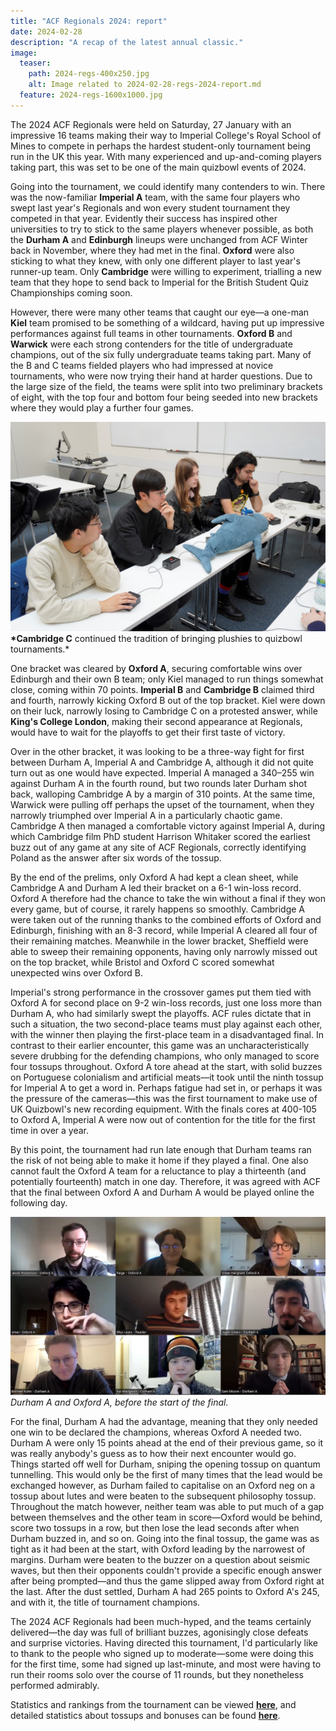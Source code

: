 ```yaml
---
title: "ACF Regionals 2024: report"
date: 2024-02-28
description: "A recap of the latest annual classic."
image:
  teaser:
    path: 2024-regs-400x250.jpg
    alt: Image related to 2024-02-28-regs-2024-report.md
  feature: 2024-regs-1600x1000.jpg
---
```


The 2024 ACF Regionals were held on Saturday, 27 January with an impressive 16 teams making their way to Imperial College's Royal School of Mines to compete in perhaps the hardest student-only tournament being run in the UK this year. With many experienced and up-and-coming players taking part, this was set to be one of the main quizbowl events of 2024.

Going into the tournament, we could identify many contenders to win. There was the now-familiar **Imperial A** team, with the same four players who swept last year's Regionals and won every student tournament they competed in that year. Evidently their success has inspired other universities to try to stick to the same players whenever possible, as both the **Durham A** and **Edinburgh** lineups were unchanged from ACF Winter back in November, where they had met in the final. **Oxford** were also sticking to what they knew, with only one different player to last year's runner-up team. Only **Cambridge** were willing to experiment, trialling a new team that they hope to send back to Imperial for the British Student Quiz Championships coming soon.

However, there were many other teams that caught our eye—a one-man **Kiel** team promised to be something of a wildcard, having put up impressive performances against full teams in other tournaments. **Oxford B** and **Warwick** were each strong contenders for the title of undergraduate champions, out of the six fully undergraduate teams taking part. Many of the B and C teams fielded players who had impressed at novice tournaments, who were now trying their hand at harder questions. Due to the large size of the field, the teams were split into two preliminary brackets of eight, with the top four and bottom four being seeded into new brackets where they would play a further four games.

![Regs-1](../../assets/blog/2024-regs-1.jpg)
**\*Cambridge C** continued the tradition of bringing plushies to quizbowl tournaments.\*

One bracket was cleared by **Oxford A**, securing comfortable wins over Edinburgh and their own B team; only Kiel managed to run things somewhat close, coming within 70 points. **Imperial B** and **Cambridge B** claimed third and fourth, narrowly kicking Oxford B out of the top bracket. Kiel were down on their luck, narrowly losing to Cambridge C on a protested answer, while **King's College London**, making their second appearance at Regionals, would have to wait for the playoffs to get their first taste of victory.

Over in the other bracket, it was looking to be a three-way fight for first between Durham A, Imperial A and Cambridge A, although it did not quite turn out as one would have expected. Imperial A managed a 340–255 win against Durham A in the fourth round, but two rounds later Durham shot back, walloping Cambridge A by a margin of 310 points. At the same time, Warwick were pulling off perhaps the upset of the tournament, when they narrowly triumphed over Imperial A in a particularly chaotic game. Cambridge A then managed a comfortable victory against Imperial A, during which Cambridge film PhD student Harrison Whitaker scored the earliest buzz out of any game at any site of ACF Regionals, correctly identifying Poland as the answer after six words of the tossup.

By the end of the prelims, only Oxford A had kept a clean sheet, while Cambridge A and Durham A led their bracket on a 6-1 win-loss record. Oxford A therefore had the chance to take the win without a final if they won every game, but of course, it rarely happens so smoothly. Cambridge A were taken out of the running thanks to the combined efforts of Oxford and Edinburgh, finishing with an 8-3 record, while Imperial A cleared all four of their remaining matches. Meanwhile in the lower bracket, Sheffield were able to sweep their remaining opponents, having only narrowly missed out on the top bracket, while Bristol and Oxford C scored somewhat unexpected wins over Oxford B.

Imperial's strong performance in the crossover games put them tied with Oxford A for second place on 9-2 win-loss records, just one loss more than Durham A, who had similarly swept the playoffs. ACF rules dictate that in such a situation, the two second-place teams must play against each other, with the winner then playing the first-place team in a disadvantaged final. In contrast to their earlier encounter, this game was an uncharacteristically severe drubbing for the defending champions, who only managed to score four tossups throughout. Oxford A tore ahead at the start, with solid buzzes on Portuguese colonialism and artificial meats—it took until the ninth tossup for Imperial A to get a word in. Perhaps fatigue had set in, or perhaps it was the pressure of the cameras—this was the first tournament to make use of UK Quizbowl's new recording equipment. With the finals cores at 400-105 to Oxford A, Imperial A were now out of contention for the title for the first time in over a year.

By this point, the tournament had run late enough that Durham teams ran the risk of not being able to make it home if they played a final. One also cannot fault the Oxford A team for a reluctance to play a thirteenth (and potentially fourteenth) match in one day. Therefore, it was agreed with ACF that the final between Oxford A and Durham A would be played online the following day.

![Regs-2](../../assets/blog/2024-regs-2.jpg)
_Durham A and Oxford A, before the start of the final._

For the final, Durham A had the advantage, meaning that they only needed one win to be declared the champions, whereas Oxford A needed two. Durham A were only 15 points ahead at the end of their previous game, so it was really anybody's guess as to how their next encounter would go. Things started off well for Durham, sniping the opening tossup on quantum tunnelling. This would only be the first of many times that the lead would be exchanged however, as Durham failed to capitalise on an Oxford neg on a tossup about lutes and were beaten to the subsequent philosophy tossup. Throughout the match however, neither team was able to put much of a gap between themselves and the other team in score—Oxford would be behind, score two tossups in a row, but then lose the lead seconds after when Durham buzzed in, and so on. Going into the final tossup, the game was as tight as it had been at the start, with Oxford leading by the narrowest of margins. Durham were beaten to the buzzer on a question about seismic waves, but then their opponents couldn't provide a specific enough answer after being prompted—and thus the game slipped away from Oxford right at the last. After the dust settled, Durham A had 265 points to Oxford A's 245, and with it, the title of tournament champions.

The 2024 ACF Regionals had been much-hyped, and the teams certainly delivered—the day was full of brilliant buzzes, agonisingly close defeats and surprise victories. Having directed this tournament, I'd particularly like to thank to the people who signed up to moderate—some were doing this for the first time, some had signed up last-minute, and most were having to run their rooms solo over the course of 11 rounds, but they nonetheless performed admirably.

Statistics and rankings from the tournament can be viewed [**here**](https://hsquizbowl.org/db/tournaments/8656/), and detailed statistics about tossups and bonuses can be found [**here**](https://quizbowlstats.com/buzzpoints/tournament/2024-acf-regionals-imperial).
